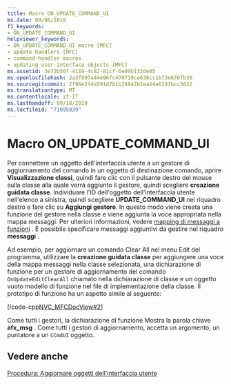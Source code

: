 ```yaml
---
title: Macro ON_UPDATE_COMMAND_UI
ms.date: 09/06/2019
f1_keywords:
- ON_UPDATE_COMMAND_UI
helpviewer_keywords:
- ON_UPDATE_COMMAND_UI macro [MFC]
- update handlers [MFC]
- command-handler macros
- updating user-interface objects [MFC]
ms.assetid: 3e72b50f-4119-4c82-81cf-6e09b132de05
ms.openlocfilehash: 2a3f097a44e96fc470719ce636cc1b73e676fb38
ms.sourcegitcommit: 2f96e2fda591d7b1b28842b2ea24e6297bcc3622
ms.translationtype: MT
ms.contentlocale: it-IT
ms.lasthandoff: 09/18/2019
ms.locfileid: "71095839"
---
```

# <a name="on_update_command_ui-macro"></a>Macro ON_UPDATE_COMMAND_UI

Per connettere un oggetto dell'interfaccia utente a un gestore di aggiornamento del comando in un oggetto di destinazione comando, aprire **Visualizzazione classi**, quindi fare clic con il pulsante destro del mouse sulla classe alla quale verrà aggiunto il gestore, quindi scegliere **creazione guidata classe**. Individuare l'ID dell'oggetto dell'interfaccia utente nell'elenco a sinistra, quindi scegliere **UPDATE_COMMAND_UI** nel riquadro destro e fare clic su **Aggiungi gestore**. In questo modo viene creata una funzione del gestore nella classe e viene aggiunta la voce appropriata nella mappa messaggi. Per ulteriori informazioni, vedere [mapping di messaggi a funzioni](../mfc/reference/mapping-messages-to-functions.md) . È possibile specificare messaggi aggiuntivi da gestire nel riquadro **messaggi** .

Ad esempio, per aggiornare un comando Clear All nel menu Edit del programma, utilizzare la **creazione guidata classe** per aggiungere una voce della mappa messaggi nella classe selezionata, una dichiarazione di funzione per un gestore di aggiornamento del comando `OnUpdateEditClearAll` chiamato nella dichiarazione di classe e un oggetto vuoto modello di funzione nel file di implementazione della classe. Il prototipo di funzione ha un aspetto simile al seguente:

[!code-cpp[NVC_MFCDocView#2](../mfc/codesnippet/cpp/on-update-command-ui-macro_1.h)]

Come tutti i gestori, la dichiarazione di funzione Mostra la parola chiave **afx_msg** . Come tutti i gestori di aggiornamento, accetta un argomento, un puntatore a un `CCmdUI` oggetto.

## <a name="see-also"></a>Vedere anche

[Procedura: Aggiornare oggetti dell'interfaccia utente](../mfc/how-to-update-user-interface-objects.md)
